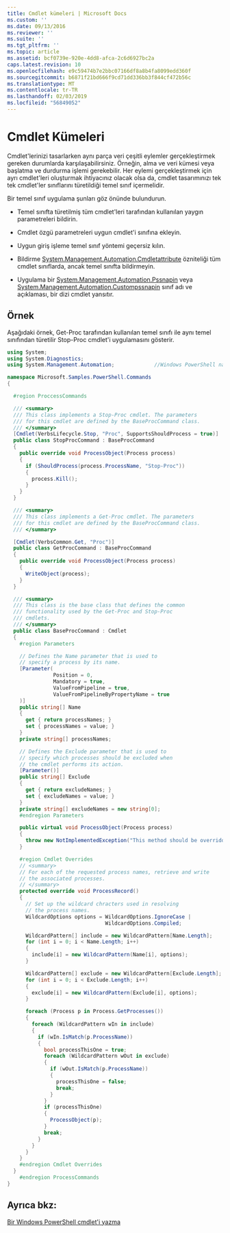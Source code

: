 ```yaml
---
title: Cmdlet kümeleri | Microsoft Docs
ms.custom: ''
ms.date: 09/13/2016
ms.reviewer: ''
ms.suite: ''
ms.tgt_pltfrm: ''
ms.topic: article
ms.assetid: bcf0739e-920e-4dd8-afca-2c6d6927bc2a
caps.latest.revision: 10
ms.openlocfilehash: e9c59474b7e2bbc07166df8a8b4fa8099edd360f
ms.sourcegitcommit: b6871f21bd666f9cd71dd336bb3f844cf472b56c
ms.translationtype: MT
ms.contentlocale: tr-TR
ms.lasthandoff: 02/03/2019
ms.locfileid: "56849052"
---
```

# <a name="cmdlet-sets"></a>Cmdlet Kümeleri

Cmdlet'lerinizi tasarlarken aynı parça veri çeşitli eylemler gerçekleştirmek gereken durumlarda karşılaşabilirsiniz. Örneğin, alma ve veri kümesi veya başlatma ve durdurma işlemi gerekebilir. Her eylemi gerçekleştirmek için ayrı cmdlet'leri oluşturmak ihtiyacınız olacak olsa da, cmdlet tasarımınızı tek tek cmdlet'ler sınıflarını türetildiği temel sınıf içermelidir.

Bir temel sınıf uygulama şunları göz önünde bulundurun.

- Temel sınıfta türetilmiş tüm cmdlet'leri tarafından kullanılan yaygın parametreleri bildirin.

- Cmdlet özgü parametreleri uygun cmdlet'i sınıfına ekleyin.

- Uygun giriş işleme temel sınıf yöntemi geçersiz kılın.

- Bildirme [System.Management.Automation.Cmdletattribute](/dotnet/api/System.Management.Automation.CmdletAttribute) özniteliği tüm cmdlet sınıflarda, ancak temel sınıfta bildirmeyin.

- Uygulama bir [System.Management.Automation.Pssnapin](/dotnet/api/System.Management.Automation.PSSnapIn) veya [System.Management.Automation.Custompssnapin](/dotnet/api/System.Management.Automation.CustomPSSnapIn) sınıf adı ve açıklaması, bir dizi cmdlet yansıtır.

## <a name="example"></a>Örnek

Aşağıdaki örnek, Get-Proc tarafından kullanılan temel sınıfı ile aynı temel sınıfından türetilir Stop-Proc cmdlet'i uygulamasını gösterir.

```csharp
using System;
using System.Diagnostics;
using System.Management.Automation;             //Windows PowerShell namespace.

namespace Microsoft.Samples.PowerShell.Commands
{

  #region ProccessCommands

  /// <summary>
  /// This class implements a Stop-Proc cmdlet. The parameters
  /// for this cmdlet are defined by the BaseProcCommand class.
  /// </summary>
  [Cmdlet(VerbsLifecycle.Stop, "Proc", SupportsShouldProcess = true)]
  public class StopProcCommand : BaseProcCommand
  {
    public override void ProcessObject(Process process)
    {
      if (ShouldProcess(process.ProcessName, "Stop-Proc"))
      {
        process.Kill();
      }
    }
  }

  /// <summary>
  /// This class implements a Get-Proc cmdlet. The parameters
  /// for this cmdlet are defined by the BaseProcCommand class.
  /// </summary>

  [Cmdlet(VerbsCommon.Get, "Proc")]
  public class GetProcCommand : BaseProcCommand
  {
    public override void ProcessObject(Process process)
    {
      WriteObject(process);
    }
  }

  /// <summary>
  /// This class is the base class that defines the common
  /// functionality used by the Get-Proc and Stop-Proc
  /// cmdlets.
  /// </summary>
  public class BaseProcCommand : Cmdlet
  {
    #region Parameters

    // Defines the Name parameter that is used to
    // specify a process by its name.
    [Parameter(
               Position = 0,
               Mandatory = true,
               ValueFromPipeline = true,
               ValueFromPipelineByPropertyName = true
    )]
    public string[] Name
    {
      get { return processNames; }
      set { processNames = value; }
    }
    private string[] processNames;

    // Defines the Exclude parameter that is used to
    // specify which processes should be excluded when
    // the cmdlet performs its action.
    [Parameter()]
    public string[] Exclude
    {
      get { return excludeNames; }
      set { excludeNames = value; }
    }
    private string[] excludeNames = new string[0];
    #endregion Parameters

    public virtual void ProcessObject(Process process)
    {
      throw new NotImplementedException("This method should be overridden.");
    }

    #region Cmdlet Overrides
    // <summary>
    // For each of the requested process names, retrieve and write
    // the associated processes.
    // </summary>
    protected override void ProcessRecord()
    {
      // Set up the wildcard chracters used in resolving
      // the process names.
      WildcardOptions options = WildcardOptions.IgnoreCase |
                                WildcardOptions.Compiled;

      WildcardPattern[] include = new WildcardPattern[Name.Length];
      for (int i = 0; i < Name.Length; i++)
      {
        include[i] = new WildcardPattern(Name[i], options);
      }

      WildcardPattern[] exclude = new WildcardPattern[Exclude.Length];
      for (int i = 0; i < Exclude.Length; i++)
      {
        exclude[i] = new WildcardPattern(Exclude[i], options);
      }

      foreach (Process p in Process.GetProcesses())
      {
        foreach (WildcardPattern wIn in include)
        {
          if (wIn.IsMatch(p.ProcessName))
          {
            bool processThisOne = true;
            foreach (WildcardPattern wOut in exclude)
            {
              if (wOut.IsMatch(p.ProcessName))
              {
                processThisOne = false;
                break;
              }
            }
            if (processThisOne)
            {
              ProcessObject(p);
            }
            break;
          }
        }
      }
    }
    #endregion Cmdlet Overrides
  }
    #endregion ProcessCommands
}
```

## <a name="see-also"></a>Ayrıca bkz:

[Bir Windows PowerShell cmdlet'i yazma](./writing-a-windows-powershell-cmdlet.md)
